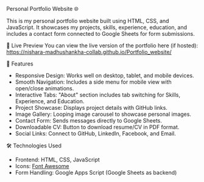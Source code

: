 Personal Portfolio Website 🌐

This is my personal portfolio website built using HTML, CSS, and JavaScript. It showcases my projects, skills, experience, education, and includes a contact form connected to Google Sheets for form submissions.

🚀 Live Preview
You can view the live version of the portfolio here (if hosted):
https://nishara-madhushankha-collab.github.io/Portfolio_website/

📂 Features

- Responsive Design: Works well on desktop, tablet, and mobile devices.
- Smooth Navigation: Includes a side menu for mobile view with open/close animations.
- Interactive Tabs: "About" section includes tab switching for Skills, Experience, and Education.
- Project Showcase: Displays project details with GitHub links.
- Image Gallery: Looping image carousel to showcase personal images.
- Contact Form: Sends messages directly to Google Sheets.
- Downloadable CV: Button to download resume/CV in PDF format.
- Social Links: Connect to GitHub, LinkedIn, Facebook, and Email.


🛠️ Technologies Used

- Frontend: HTML, CSS, JavaScript
- Icons: [Font Awesome](https://fontawesome.com/)
- Form Handling: Google Apps Script (Google Sheets as backend)
  
